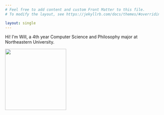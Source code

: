 ```yaml
---
# Feel free to add content and custom Front Matter to this file.
# To modify the layout, see https://jekyllrb.com/docs/themes/#overriding-theme-defaults

layout: single
---
```


Hi! I'm Will, a 4th year Computer Science and Philosophy major at Northeastern University.

<img src = "../assets/me.jpg" width="200">
